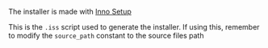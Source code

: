 The installer is made with [Inno Setup](http://www.jrsoftware.org/isinfo.php)

This is the `.iss` script used to generate the installer. If using this, remember to modify the `source_path` constant to the source files path
